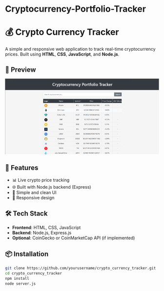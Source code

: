 ﻿# Cryptocurrency-Portfolio-Tracker


# 💰 Crypto Currency Tracker

A simple and responsive web application to track real-time cryptocurrency prices. Built using **HTML**, **CSS**, **JavaScript**, and **Node.js**.

## 📸 Preview
![Homepage](homepage/homepage.png)


## 🚀 Features

- 📊 Live crypto price tracking
- 🌐 Built with Node.js backend (Express)
- 🎨 Simple and clean UI
- 📱 Responsive design

## 🛠️ Tech Stack

- **Frontend**: HTML, CSS, JavaScript
- **Backend**: Node.js, Express.js
- **Optional**: CoinGecko or CoinMarketCap API (if implemented)

## 📦 Installation

```bash
git clone https://github.com/yourusername/crypto_currency_tracker.git
cd crypto_currency_tracker
npm install
node server.js
